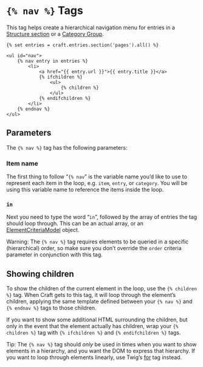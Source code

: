 # `{% nav %}` Tags

This tag helps create a hierarchical navigation menu for entries in a [Structure section](../../sections-and-entries.md#section-types) or a [Category Group](../../categories.md).


```twig
{% set entries = craft.entries.section('pages').all() %}

<ul id="nav">
    {% nav entry in entries %}
        <li>
            <a href="{{ entry.url }}">{{ entry.title }}</a>
            {% ifchildren %}
                <ul>
                    {% children %}
                </ul>
            {% endifchildren %}
        </li>
    {% endnav %}
</ul>
```

## Parameters

The `{% nav %}` tag has the following parameters:

### Item name

The first thing to follow “`{% nav`” is the variable name you’d like to use to represent each item in the loop, e.g. `item`, `entry`, or `category`. You will be using this variable name to reference the items inside the loop.

### `in`

Next you need to type the word “`in`”, followed by the array of entries the tag should loop through. This can be an actual array, or an [ElementCriteriaModel]() object.

Warning: The `{% nav %}` tag requires elements to be queried in a specific (hierarchical) order, so make sure you don’t override the `order` criteria parameter in conjunction with this tag.

## Showing children

To show the children of the current element in the loop, use the `{% children %}` tag. When Craft gets to this tag, it will loop through the element’s children, applying the same template defined between your `{% nav %}` and `{% endnav %}` tags to those children.

If you want to show some additional HTML surrounding the children, but only in the event that the element actually has children, wrap your `{% children %}` tag with `{% ifchildren %}` and `{% endifchildren %}` tags.

Tip: The `{% nav %}` tag should _only_ be used in times when you want to show elements in a hierarchy, and you want the DOM to express that hierarchy. If you want to loop through elements linearly, use Twig’s [for](https://twig.symfony.com/doc/tags/for.html) tag instead.
